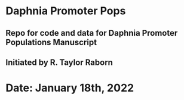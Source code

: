 # Daphnia Promoter Pops
## Repo for code and data for Daphnia Promoter Populations Manuscript
## Initiated by R. Taylor Raborn

# Date: January 18th, 2022

